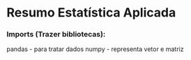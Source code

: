 # Resumo Estatística Aplicada
### Imports (Trazer bibliotecas):
pandas - para tratar dados
numpy - representa vetor e matriz
